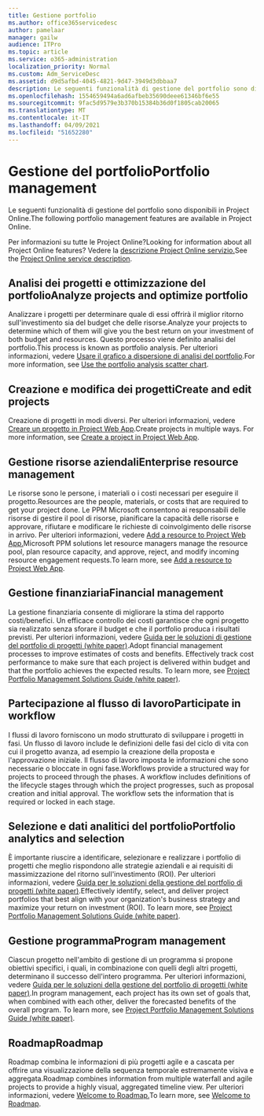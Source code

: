 ```yaml
---
title: Gestione portfolio
ms.author: office365servicedesc
author: pamelaar
manager: gailw
audience: ITPro
ms.topic: article
ms.service: o365-administration
localization_priority: Normal
ms.custom: Adm_ServiceDesc
ms.assetid: d9d5afbd-4045-4821-9d47-3949d3dbbaa7
description: Le seguenti funzionalità di gestione del portfolio sono disponibili in Project Online.
ms.openlocfilehash: 1554659494a6ad6afbeb35690deee61346bf6e55
ms.sourcegitcommit: 9fac5d9579e3b370b15384b36d0f1805cab20065
ms.translationtype: MT
ms.contentlocale: it-IT
ms.lasthandoff: 04/09/2021
ms.locfileid: "51652280"
---
```

# <a name="portfolio-management"></a><span data-ttu-id="79f14-103">Gestione del portfolio</span><span class="sxs-lookup"><span data-stu-id="79f14-103">Portfolio management</span></span>

<span data-ttu-id="79f14-104">Le seguenti funzionalità di gestione del portfolio sono disponibili in Project Online.</span><span class="sxs-lookup"><span data-stu-id="79f14-104">The following portfolio management features are available in Project Online.</span></span>
  
<span data-ttu-id="79f14-105">Per informazioni su tutte le Project Online?</span><span class="sxs-lookup"><span data-stu-id="79f14-105">Looking for information about all Project Online features?</span></span> <span data-ttu-id="79f14-106">Vedere la [descrizione Project Online servizio.](project-online-service-description.md)</span><span class="sxs-lookup"><span data-stu-id="79f14-106">See the [Project Online service description](project-online-service-description.md).</span></span>
  
## <a name="analyze-projects-and-optimize-portfolio"></a><span data-ttu-id="79f14-107">Analisi dei progetti e ottimizzazione del portfolio</span><span class="sxs-lookup"><span data-stu-id="79f14-107">Analyze projects and optimize portfolio</span></span>

<span data-ttu-id="79f14-108">Analizzare i progetti per determinare quale di essi offrirà il miglior ritorno sull'investimento sia del budget che delle risorse.</span><span class="sxs-lookup"><span data-stu-id="79f14-108">Analyze your projects to determine which of them will give you the best return on your investment of both budget and resources.</span></span> <span data-ttu-id="79f14-109">Questo processo viene definito analisi del portfolio.</span><span class="sxs-lookup"><span data-stu-id="79f14-109">This process is known as portfolio analysis.</span></span> <span data-ttu-id="79f14-110">Per ulteriori informazioni, vedere [Usare il grafico a dispersione di analisi del portfolio](https://go.microsoft.com/fwlink/?LinkID=823665&amp;clcid=0x409).</span><span class="sxs-lookup"><span data-stu-id="79f14-110">For more information, see [Use the portfolio analysis scatter chart](https://go.microsoft.com/fwlink/?LinkID=823665&amp;clcid=0x409).</span></span>
  
## <a name="create-and-edit-projects"></a><span data-ttu-id="79f14-111">Creazione e modifica dei progetti</span><span class="sxs-lookup"><span data-stu-id="79f14-111">Create and edit projects</span></span>

<span data-ttu-id="79f14-p103">Creazione di progetti in modi diversi. Per ulteriori informazioni, vedere [Creare un progetto in Project Web App](https://go.microsoft.com/fwlink/?LinkID=746895&amp;clcid=0x409).</span><span class="sxs-lookup"><span data-stu-id="79f14-p103">Create projects in multiple ways. For more information, see [Create a project in Project Web App](https://go.microsoft.com/fwlink/?LinkID=746895&amp;clcid=0x409).</span></span>
  
## <a name="enterprise-resource-management"></a><span data-ttu-id="79f14-114">Gestione risorse aziendali</span><span class="sxs-lookup"><span data-stu-id="79f14-114">Enterprise resource management</span></span>

<span data-ttu-id="79f14-115">Le risorse sono le persone, i materiali o i costi necessari per eseguire il progetto.</span><span class="sxs-lookup"><span data-stu-id="79f14-115">Resources are the people, materials, or costs that are required to get your project done.</span></span> <span data-ttu-id="79f14-116">Le PPM Microsoft consentono ai responsabili delle risorse di gestire il pool di risorse, pianificare la capacità delle risorse e approvare, rifiutare e modificare le richieste di coinvolgimento delle risorse in arrivo. Per ulteriori informazioni, vedere [Add a resource to Project Web App.](https://go.microsoft.com/fwlink/p/?LinkId=271320)</span><span class="sxs-lookup"><span data-stu-id="79f14-116">Microsoft PPM solutions let resource managers manage the resource pool, plan resource capacity, and approve, reject, and modify incoming resource engagement requests.To learn more, see [Add a resource to Project Web App](https://go.microsoft.com/fwlink/p/?LinkId=271320).</span></span>
  
## <a name="financial-management"></a><span data-ttu-id="79f14-117">Gestione finanziaria</span><span class="sxs-lookup"><span data-stu-id="79f14-117">Financial management</span></span>

<span data-ttu-id="79f14-p105">La gestione finanziaria consente di migliorare la stima del rapporto costi/benefici. Un efficace controllo dei costi garantisce che ogni progetto sia realizzato senza sforare il budget e che il portfolio produca i risultati previsti. Per ulteriori informazioni, vedere [Guida per le soluzioni di gestione del portfolio di progetti (white paper)](/project/project-server-2013-and-2016).</span><span class="sxs-lookup"><span data-stu-id="79f14-p105">Adopt financial management processes to improve estimates of costs and benefits. Effectively track cost performance to make sure that each project is delivered within budget and that the portfolio achieves the expected results. To learn more, see [Project Portfolio Management Solutions Guide (white paper)](/project/project-server-2013-and-2016).</span></span>
  
## <a name="participate-in-workflow"></a><span data-ttu-id="79f14-121">Partecipazione al flusso di lavoro</span><span class="sxs-lookup"><span data-stu-id="79f14-121">Participate in workflow</span></span>

<span data-ttu-id="79f14-p106">I flussi di lavoro forniscono un modo strutturato di sviluppare i progetti in fasi. Un flusso di lavoro include le definizioni delle fasi del ciclo di vita con cui il progetto avanza, ad esempio la creazione della proposta e l'approvazione iniziale. Il flusso di lavoro imposta le informazioni che sono necessarie o bloccate in ogni fase.</span><span class="sxs-lookup"><span data-stu-id="79f14-p106">Workflows provide a structured way for projects to proceed through the phases. A workflow includes definitions of the lifecycle stages through which the project progresses, such as proposal creation and initial approval. The workflow sets the information that is required or locked in each stage.</span></span>
  
## <a name="portfolio-analytics-and-selection"></a><span data-ttu-id="79f14-125">Selezione e dati analitici del portfolio</span><span class="sxs-lookup"><span data-stu-id="79f14-125">Portfolio analytics and selection</span></span>

<span data-ttu-id="79f14-p107">È importante riuscire a identificare, selezionare e realizzare i portfolio di progetti che meglio rispondono alle strategie aziendali e ai requisiti di massimizzazione del ritorno sull'investimento (ROI). Per ulteriori informazioni, vedere [Guida per le soluzioni della gestione del portfolio di progetti (white paper)](/project/project-server-2013-and-2016).</span><span class="sxs-lookup"><span data-stu-id="79f14-p107">Effectively identify, select, and deliver project portfolios that best align with your organization's business strategy and maximize your return on investment (ROI). To learn more, see [Project Portfolio Management Solutions Guide (white paper)](/project/project-server-2013-and-2016).</span></span>
  
## <a name="program-management"></a><span data-ttu-id="79f14-128">Gestione programma</span><span class="sxs-lookup"><span data-stu-id="79f14-128">Program management</span></span>

<span data-ttu-id="79f14-p108">Ciascun progetto nell'ambito di gestione di un programma si propone obiettivi specifici, i quali, in combinazione con quelli degli altri progetti, determinano il successo dell'intero programma. Per ulteriori informazioni, vedere [Guida per le soluzioni della gestione del portfolio di progetti (white paper)](/project/project-server-2013-and-2016).</span><span class="sxs-lookup"><span data-stu-id="79f14-p108">In program management, each project has its own set of goals that, when combined with each other, deliver the forecasted benefits of the overall program. To learn more, see [Project Portfolio Management Solutions Guide (white paper)](/project/project-server-2013-and-2016).</span></span>
  
## <a name="roadmap"></a><span data-ttu-id="79f14-131">Roadmap</span><span class="sxs-lookup"><span data-stu-id="79f14-131">Roadmap</span></span>

<span data-ttu-id="79f14-132">Roadmap combina le informazioni di più progetti agile e a cascata per offrire una visualizzazione della sequenza temporale estremamente visiva e aggregata.</span><span class="sxs-lookup"><span data-stu-id="79f14-132">Roadmap combines information from multiple waterfall and agile projects to provide a highly visual, aggregated timeline view.</span></span> <span data-ttu-id="79f14-133">Per ulteriori informazioni, vedere [Welcome to Roadmap.](https://support.office.com/article/video-welcome-to-roadmap-57764149-51b8-468f-a50d-9ea6a4fd835a)</span><span class="sxs-lookup"><span data-stu-id="79f14-133">To learn more, see [Welcome to Roadmap](https://support.office.com/article/video-welcome-to-roadmap-57764149-51b8-468f-a50d-9ea6a4fd835a).</span></span>